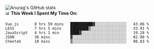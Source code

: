 
![Anurag's GitHub stats](https://github-readme-stats.vercel.app/api?username=supergczh&show_icons=true&theme=radical)
<br />
📊 **This Week I Spent My Time On:**

<!--START_SECTION:waka-->
```text
Vue.js       8 hrs 59 mins   ██████████▓░░░░░░░░░░░░░░   43.06 % 
LESS         7 hrs 5 mins    ████████▒░░░░░░░░░░░░░░░░   33.91 % 
JavaScript   4 hrs 1 min     ████▓░░░░░░░░░░░░░░░░░░░░   19.28 % 
JSON         36 mins         ▓░░░░░░░░░░░░░░░░░░░░░░░░   02.90 % 
Cheetah      10 mins         ▒░░░░░░░░░░░░░░░░░░░░░░░░   00.83 % 
```
<!--END_SECTION:waka-->
